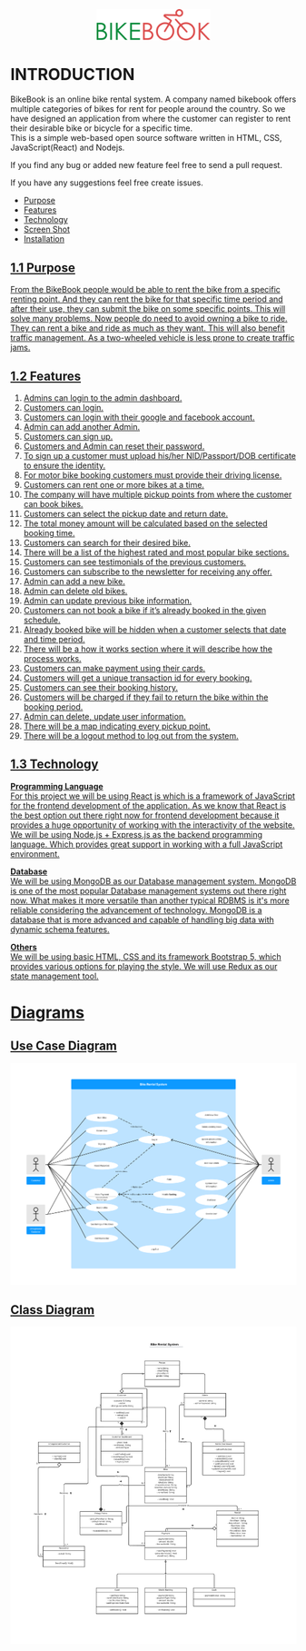 <p align="center" width="100%">
<img src="Logo/BikeBook-logo color.png" alt="Logo" width="200"/>
</p>

# INTRODUCTION

BikeBook is an online bike rental system. A company named bikebook offers multiple categories of bikes for rent for people around the country. So we have designed an application from where the customer can register to rent their desirable bike or bicycle for a specific time.       
This is a simple web-based open source software written in HTML, CSS, JavaScript(React) and Nodejs.

If you find any bug or added new feature feel free to send a pull request.

If you have any suggestions feel free create issues.
<ul>
  <li><a href="#1.1 Purpose">Purpose</li> 
  <li><a href="#1.2 Features">Features</li> 
  <li><a href="#1.3 Technology">Technology</li> 
  <li><a href="#Screen Shot">Screen Shot</li> 
  <li><a href="#Installation">Installation</li> 
</ul>
  
  
## 1.1 Purpose<br>
From the BikeBook people would be able to rent the bike from a specific renting point. And they can rent the bike for that specific time period and after their use, they can submit the bike on some specific points. This will solve many problems. Now people do need to avoid owning a bike to ride. They can rent a bike and ride as much as they want. This will also benefit traffic management. As a two-wheeled vehicle is less prone to create traffic jams.

## 1.2 Features
1. Admins can login to the admin dashboard.<br>
2. Customers can login.<br>
3. Customers can login with their google and facebook account.<br>
4. Admin can add another Admin.<br>
5. Customers can sign up.<br>
6. Customers and Admin can reset their password.<br>
7. To sign up a customer must upload his/her NID/Passport/DOB certificate to ensure the identity.<br>
8. For motor bike booking customers must provide their driving license.<br>
9. Customers can rent one or more bikes at a time.<br>
10. The company will have multiple pickup points from where the customer can book bikes.<br>
11. Customers can select the pickup date and return date.<br>
12. The total money amount will be calculated based on the selected booking time.<br>
13. Customers can search for their desired bike.<br>
14. There will be a list of the highest rated and most popular bike sections.<br>
15. Customers can see testimonials of the previous customers.<br>
16. Customers can subscribe to the newsletter for receiving any offer.<br>
17. Admin can add a new bike.<br>
18. Admin can delete old bikes.<br>
19. Admin can update previous bike information.<br>
20. Customers can not book a bike if it’s already booked in the given schedule.<br>
21. Already booked bike will be hidden when a customer selects that date and time period.<br>
22. There will be a how it works section where it will describe how the process works.<br>
23. Customers can make payment using their cards.<br>
24. Customers will get a unique transaction id for every booking.<br>
25. Customers can see their booking history.<br>
26. Customers will be charged if they fail to return the bike within the booking period.<br>
27. Admin can delete, update user information.<br>
28. There will be a map indicating every pickup point.<br>
29. There will be a logout method to log out from the system.<br>



## 1.3 Technology
<b>Programming Language</b><br>
For this project we will be using React js which is a framework of JavaScript for the frontend development of the application. As we know that React is the best option out there right now for frontend development because it provides a  huge opportunity of working with the interactivity of the website. 
We will be using Node.js + Express.js as the backend programming language. Which provides great support in working with a full JavaScript environment.

<b>Database</b><br>
We will be using MongoDB as our Database management system. MongoDB is one of the most popular Database management systems out there right now. What makes it more versatile than another typical RDBMS is it's more reliable considering the advancement of technology. MongoDB is a database that is more advanced and capable of handling big data with dynamic schema features.

<b>Others</b><br>
We will be using basic HTML, CSS and its framework Bootstrap 5, which provides various options for playing the style. We will use Redux as our state management tool.



# Diagrams

## Use Case Diagram
<img src="Diagrams/UML Use Case Diagram.png">

## Class Diagram
<img src="Diagrams/UML class.png">
